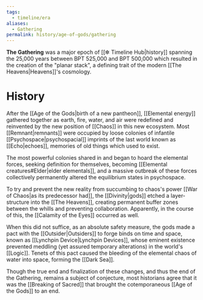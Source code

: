 ```yaml
---
tags:
  - timeline/era
aliases:
  - Gathering
permalink: history/age-of-gods/gathering
---
```

**The Gathering** was a major epoch of [[✼ Timeline Hub|history]] spanning the 25,000 years between BPT 525,000 and BPT 500,000 which resulted in the creation of the "planar stack", a defining trait of the modern [[The Heavens|Heavens]]'s cosmology.

# History

After the [[Age of the Gods|birth of a new pantheon]], [[Elemental energy]] gathered together as earth, fire, water, and air were redefined and reinvented by the new position of [[Chaos]] in this new ecosystem. Most [[Remnant|remnants]] were occupied by loose colonies of infantile [[Psychospace|psychospacial]] imprints of the last world known as [[Echo|echoes]], memories of old things which used to exist. 

The most powerful colonies shared in and began to hoard the elemental forces, seeking definition for themselves, becoming [[Elemental creatures#Elder|elder elementals]], and a massive outbreak of these forces collectively permanently altered the equilibrium states in psychospace. 

To try and prevent the new reality from succumbing to chaos's power [[War of Chaos|as its predecessor had]], the [[Divinity|gods]] etched a layer-structure into the [[The Heavens]], creating permanent buffer zones between the whills and preventing collaboration. Apparently, in the course of this, the [[Calamity of the Eyes]] occurred as well.

When this did not suffice, as an absolute safety measure, the gods made a pact with the [[Outsider|Outsiders]] to forge binds on time and space, known as [[Lynchpin Device|Lynchpin Devices]], whose eminent existence prevented meddling (yet assured temporary alterations) in the world's [[Logic]]. Tenets of this pact caused the bleeding of the elemental chaos of water into space, forming the [[Dark Sea]].

Though the true end and finalization of these changes, and thus the end of the Gathering, remains a subject of conjecture, most historians agree that it was the [[Breaking of Sacred]] that brought the cotemporaneous [[Age of the Gods]] to an end.

